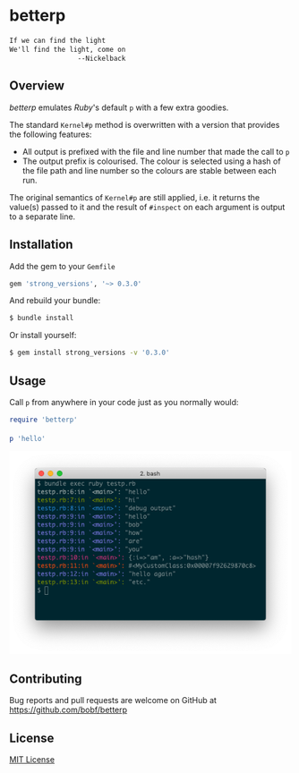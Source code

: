 # betterp

```
If we can find the light
We'll find the light, come on
                 --Nickelback
```

## Overview

_betterp_ emulates  _Ruby_'s default `p` with a few extra goodies.

The standard `Kernel#p` method is overwritten with a version that provides the following features:

* All output is prefixed with the file and line number that made the call to `p`
* The output prefix is colourised. The colour is selected using a hash of the file path and line number so the colours are stable between each run.

The original semantics of `Kernel#p` are still applied, i.e. it returns the value(s) passed to it and the result of `#inspect` on each argument is output to a separate line.

## Installation

Add the gem to your `Gemfile`

```ruby
gem 'strong_versions', '~> 0.3.0'
```

And rebuild your bundle:

```bash
$ bundle install
```

Or install yourself:
```bash
$ gem install strong_versions -v '0.3.0'
```

## Usage

Call `p` from anywhere in your code just as you normally would:

```ruby
require 'betterp'

p 'hello'
```

![betterp](doc/images/screenshot.png)

## Contributing

Bug reports and pull requests are welcome on GitHub at https://github.com/bobf/betterp

## License

[MIT License](LICENSE)
